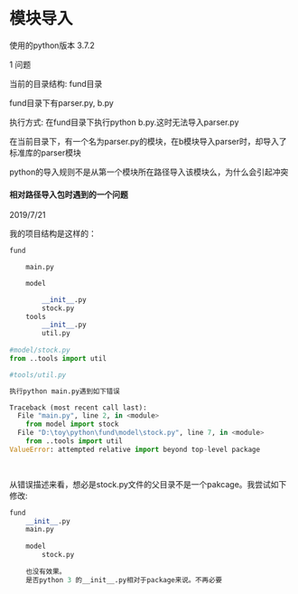 # 模块导入

使用的python版本 3.7.2

1 问题

当前的目录结构: fund目录

fund目录下有parser.py, b.py

执行方式: 在fund目录下执行python b.py.这时无法导入parser.py



在当前目录下，有一个名为parser.py的模块，在b模块导入parser时，却导入了标准库的parser模块

python的导入规则不是从第一个模块所在路径导入该模块么，为什么会引起冲突



#### 相对路径导入包时遇到的一个问题

2019/7/21

我的项目结构是这样的：

~~~python
fund 

	main.py

	model

		__init__.py
		stock.py
	tools
		__init__.py
		util.py
        
#model/stock.py
from ..tools import util

#tools/util.py

执行python main.py遇到如下错误

Traceback (most recent call last):
  File "main.py", line 2, in <module>
    from model import stock
  File "D:\toy\python\fund\model\stock.py", line 7, in <module>
    from ..tools import util
ValueError: attempted relative import beyond top-level package

		
~~~

从错误描述来看，想必是stock.py文件的父目录不是一个pakcage。我尝试如下修改:

~~~python
fund 
	__init__.py
	main.py
	
	model
		stock.py
		
	也没有效果。
	是否python 3 的__init__.py相对于package来说。不再必要
	
~~~

